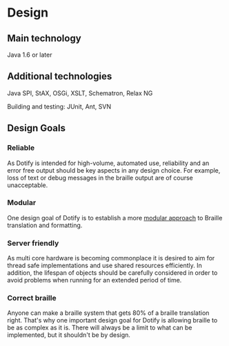 # Design #
## Main technology ##
Java 1.6 or later

## Additional technologies ##
Java SPI, StAX, OSGi, XSLT, Schematron, Relax NG

Building and testing: JUnit, Ant, SVN

## Design Goals ##
### Reliable ###
As Dotify is intended for high-volume, automated use, reliability and an error free output should be key aspects in any design choice. For example, loss of text or debug messages in the braille output are of course unacceptable.

### Modular ###
One design goal of Dotify is to establish a more [modular approach](Components.md) to Braille translation and formatting.

### Server friendly ###
As multi core hardware is becoming commonplace it is desired to aim for thread safe implementations and use shared resources efficiently. In addition, the lifespan of objects should be carefully considered in order to avoid problems when running for an extended period of time.

### Correct braille ###
Anyone can make a braille system that gets 80% of a braille translation right.
That's why one important design goal for Dotify is allowing braille to be as complex as it is. There will always be a limit to what can be implemented, but it shouldn't be by design.